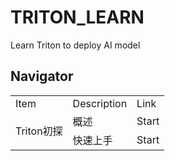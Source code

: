 # TRITON_LEARN
Learn Triton to deploy AI model
## Navigator
<table>
    <tr>
        <td>Item</td> 
        <td>Description</td> 
        <td>Link</td> 
   </tr>
    <tr>
        <td rowspan="2">Triton初探</td>    
  		 <td>概述</td> 
      	 <td>Start</td> 
    </tr>
    <tr>
        <td>快速上手</td> 
        <td>Start</td>    
    </tr>
</table>
